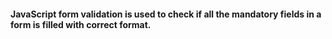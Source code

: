 #### JavaScript form validation is used to check if all the mandatory fields in a form is filled with correct format.
